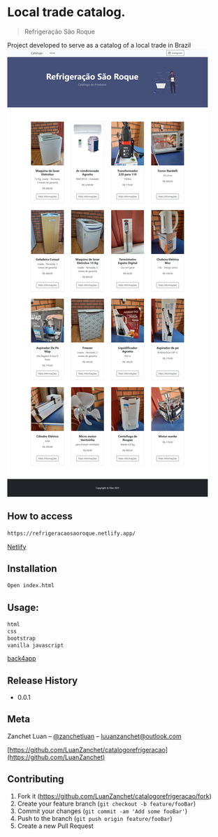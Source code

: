 # Local trade catalog.
> Refrigeração São Roque

Project developed to serve as a catalog of a local trade in Brazil
![](desktop.png)

## How to access

```sh
https://refrigeracaosaoroque.netlify.app/
```
   [Netlify](https://refrigeracaosaoroque.netlify.app/) 


## Installation

```sh
Open index.html
```
## Usage: 
    html
    css 
    bootstrap
    vanilla javascript 
   [back4app](https://www.back4app.com/) 


## Release History

* 0.0.1
    

## Meta

Zanchet Luan – [@zanchetluan](https://twitter.com/zanchetluan) – luuanzanchet@outlook.com

[https://github.com/LuanZanchet/catalogorefrigeracao](https://github.com/LuanZanchet)

## Contributing

1. Fork it (<https://github.com/LuanZanchet/catalogorefrigeracao/fork>)
2. Create your feature branch (`git checkout -b feature/fooBar`)
3. Commit your changes (`git commit -am 'Add some fooBar'`)
4. Push to the branch (`git push origin feature/fooBar`)
5. Create a new Pull Request
